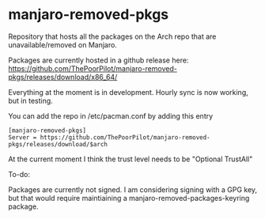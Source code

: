 # manjaro-removed-pkgs
Repository that hosts all the packages on the Arch repo that are unavailable/removed on Manjaro.

Packages are currently hosted in a github release here:
https://github.com/ThePoorPilot/manjaro-removed-pkgs/releases/download/x86_64/

Everything at the moment is in development. Hourly sync is now working, but in testing.

You can add the repo in /etc/pacman.conf by adding this entry

```
[manjaro-removed-pkgs]
Server = https://github.com/ThePoorPilot/manjaro-removed-pkgs/releases/download/$arch
```

At the current moment I think the trust level needs to be "Optional TrustAll"

To-do:

Packages are currently not signed. I am considering signing with a GPG key, but that would require maintiaining a manjaro-removed-packages-keyring package. 

